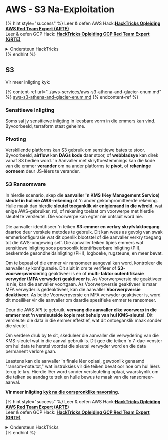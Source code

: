 # AWS - S3 Na-Exploitation

{% hint style="success" %}
Leer & oefen AWS Hack:<img src="/.gitbook/assets/image.png" alt="" data-size="line">[**HackTricks Opleiding AWS Red Team Expert (ARTE)**](https://training.hacktricks.xyz/courses/arte)<img src="/.gitbook/assets/image.png" alt="" data-size="line">\
Leer & oefen GCP Hack: <img src="/.gitbook/assets/image (2).png" alt="" data-size="line">[**HackTricks Opleiding GCP Red Team Expert (GRTE)**<img src="/.gitbook/assets/image (2).png" alt="" data-size="line">](https://training.hacktricks.xyz/courses/grte)

<details>

<summary>Ondersteun HackTricks</summary>

* Controleer die [**inskrywingsplanne**](https://github.com/sponsors/carlospolop)!
* **Sluit aan by die** 💬 [**Discord-groep**](https://discord.gg/hRep4RUj7f) of die [**telegram-groep**](https://t.me/peass) of **volg** ons op **Twitter** 🐦 [**@hacktricks\_live**](https://twitter.com/hacktricks\_live)**.**
* **Deel hacktruuks deur PR's in te dien by die** [**HackTricks**](https://github.com/carlospolop/hacktricks) en [**HackTricks Cloud**](https://github.com/carlospolop/hacktricks-cloud) github-opslag.

</details>
{% endhint %}

## S3

Vir meer inligting kyk:

{% content-ref url="../aws-services/aws-s3-athena-and-glacier-enum.md" %}
[aws-s3-athena-and-glacier-enum.md](../aws-services/aws-s3-athena-and-glacier-enum.md)
{% endcontent-ref %}

### Sensitiewe Inligting

Soms sal jy sensitiewe inligting in leesbare vorm in die emmers kan vind. Byvoorbeeld, terraform staat geheime.

### Pivoting

Verskillende platforms kan S3 gebruik om sensitiewe bates te stoor.\
Byvoorbeeld, **airflow** kan **DAGs kode** daar stoor, of **webbladsye** kan direk vanaf S3 bedien word. 'n Aanvaller met skryftoestemmings kan die kode van die emmer **verander** om na ander platforms te **pivot**, of **rekeninge oorneem** deur JS-lêers te verander.

### S3 Ransomware

In hierdie scenario, skep die **aanvaller 'n KMS (Key Management Service) sleutel in hul eie AWS-rekening** of 'n ander gekompromitteerde rekening. Hulle maak dan hierdie **sleutel toeganklik vir enigiemand in die wêreld**, wat enige AWS-gebruiker, rol, of rekening toelaat om voorwerpe met hierdie sleutel te versleutel. Die voorwerpe kan egter nie ontsluit word nie.

Die aanvaller identifiseer 'n teiken **S3-emmer en verkry skryfvlaktoegang** daartoe deur verskeie metodes te gebruik. Dit kan wees as gevolg van swak emmerkonfigurasie wat dit openlik blootstel of die aanvaller verkry toegang tot die AWS-omgewing self. Die aanvaller teiken tipies emmers wat sensitiewe inligting soos persoonlik identifiseerbare inligting (PII), beskermde gesondheidsinligting (PHI), logboeke, rugsteune, en meer bevat.

Om te bepaal of die emmer vir ransomeer aangeval kan word, kontroleer die aanvaller sy konfigurasie. Dit sluit in om te verifieer of **S3-voorwerpversie**ring geaktiveer is en of **multi-faktor outentifikasie verwyder (MFA verwyder) geaktiveer is**. As Voorwerpversie nie geaktiveer is nie, kan die aanvaller voortgaan. As Voorwerpversie geaktiveer is maar MFA verwyder is gedeaktiveer, kan die aanvaller **Voorwerpversie deaktiveer**. As beide Voorwerpversie en MFA verwyder geaktiveer is, word dit moeiliker vir die aanvaller om daardie spesifieke emmer te ransomeer.

Deur die AWS API te gebruik, **vervang die aanvaller elke voorwerp in die emmer met 'n versleutelde kopie met behulp van hul KMS-sleutel**. Dit versleutel die data in die emmer effektief, wat dit ontoeganklik maak sonder die sleutel.

Om verdere druk by te sit, skeduleer die aanvaller die verwydering van die KMS-sleutel wat in die aanval gebruik is. Dit gee die teiken 'n 7-dae-venster om hul data te herstel voordat die sleutel verwyder word en die data permanent verlore gaan.

Laastens kan die aanvaller 'n finale lêer oplaai, gewoonlik genaamd "ransom-note.txt," wat instruksies vir die teiken bevat oor hoe om hul lêers terug te kry. Hierdie lêer word sonder versleuteling oplaai, waarskynlik om die teiken se aandag te trek en hulle bewus te maak van die ransomeer-aanval.

**Vir meer inligting** [**kyk na die oorspronklike navorsing**](https://rhinosecuritylabs.com/aws/s3-ransomware-part-1-attack-vector/)**.**

{% hint style="success" %}
Leer & oefen AWS Hack:<img src="/.gitbook/assets/image.png" alt="" data-size="line">[**HackTricks Opleiding AWS Red Team Expert (ARTE)**](https://training.hacktricks.xyz/courses/arte)<img src="/.gitbook/assets/image.png" alt="" data-size="line">\
Leer & oefen GCP Hack: <img src="/.gitbook/assets/image (2).png" alt="" data-size="line">[**HackTricks Opleiding GCP Red Team Expert (GRTE)**<img src="/.gitbook/assets/image (2).png" alt="" data-size="line">](https://training.hacktricks.xyz/courses/grte)

<details>

<summary>Ondersteun HackTricks</summary>

* Kontroleer die [**inskrywingsplanne**](https://github.com/sponsors/carlospolop)!
* **Sluit aan by die** 💬 [**Discord-groep**](https://discord.gg/hRep4RUj7f) of die [**telegram-groep**](https://t.me/peass) of **volg** ons op **Twitter** 🐦 [**@hacktricks\_live**](https://twitter.com/hacktricks\_live)**.**
* **Deel hacktruuks deur PR's in te dien by die** [**HackTricks**](https://github.com/carlospolop/hacktricks) en [**HackTricks Cloud**](https://github.com/carlospolop/hacktricks-cloud) github-opslag.

</details>
{% endhint %}
